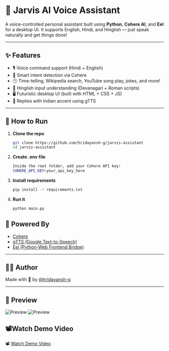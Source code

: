 # 🤖 Jarvis AI Voice Assistant

A voice-controlled personal assistant built using **Python**, **Cohere AI**, and **Eel** for a desktop UI. It supports English, Hindi, and Hinglish — just speak naturally and get things done!

---

## ✨ Features

- 🎙️ Voice command support (Hindi + English)
- 🧠 Smart intent detection via Cohere
- 🕒 Time-telling, Wikipedia search, YouTube song play, jokes, and more!
- 📄 Hinglish input understanding (Devanagari + Roman scripts)
- 🖥️ Futuristic desktop UI (built with HTML + CSS + JS)
- 📢 Replies with Indian accent using gTTS

---

## 🚀 How to Run

1. **Clone the repo**  
   ```bash
   git clone https://github.com/hridayansh-g/jarvis-assistant
   cd jarvis-assistant
2. **Create .env file**  
   ```bash
   Inside the root folder, add your Cohere API key:
   COHERE_API_KEY=your_api_key_here
3. **Install requirements**  
   ```bash
   pip install -r requirements.txt
4. **Run it**  
   ```bash
   python main.py

## 🧠 Powered By

- [Cohere](https://cohere.com)
- [gTTS (Google Text-to-Speech)](https://pypi.org/project/gTTS/)
- [Eel (Python-Web Frontend Bridge)](https://github.com/ChrisKnott/Eel)

---

## 👨‍💻 Author

Made with 💙 by [@hridayansh-g](https://github.com/hridayansh-g)

---

## 📸 Preview

![Preview](preview1.png)
![Preview](preview2.png)

## 📽️Watch Demo Video
📽️ [Watch Demo Video](https://youtu.be/your-link-here)  